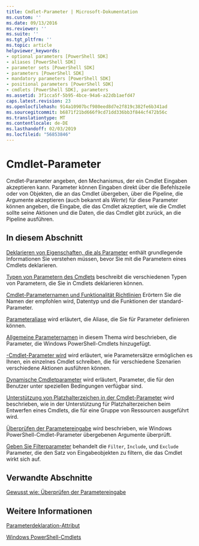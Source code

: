 ```yaml
---
title: Cmdlet-Parameter | Microsoft-Dokumentation
ms.custom: ''
ms.date: 09/13/2016
ms.reviewer: ''
ms.suite: ''
ms.tgt_pltfrm: ''
ms.topic: article
helpviewer_keywords:
- optional parameters [PowerShell SDK]
- aliases [PowerShell SDK]
- parameter sets [PowerShell SDK]
- parameters [PowerShell SDK]
- mandatory parameters [PowerShell SDK]
- positional parameters [PowerShell SDK]
- cmdlets [PowerShell SDK], parameters
ms.assetid: 3f1cca5f-5b95-4bce-94a6-a22db1aefd47
caps.latest.revision: 23
ms.openlocfilehash: 914a10907bcf980eed8d7e2f819c382fe6b341ad
ms.sourcegitcommit: b6871f21bd666f9cd71dd336bb3f844cf472b56c
ms.translationtype: MT
ms.contentlocale: de-DE
ms.lasthandoff: 02/03/2019
ms.locfileid: "56853846"
---
```

# <a name="cmdlet-parameters"></a>Cmdlet-Parameter

Cmdlet-Parameter angeben, den Mechanismus, der ein Cmdlet Eingaben akzeptieren kann. Parameter können Eingaben direkt über die Befehlszeile oder von Objekten, die an das Cmdlet übergeben, über die Pipeline, die Argumente akzeptieren (auch bekannt als *Werte*) für diese Parameter können angeben, die Eingabe, die das Cmdlet akzeptiert, wie die Cmdlet sollte seine Aktionen und die Daten, die das Cmdlet gibt zurück, an die Pipeline ausführen.

## <a name="in-this-section"></a>In diesem Abschnitt

[Deklarieren von Eigenschaften, die als Parameter](./declaring-properties-as-parameters.md) enthält grundlegende Informationen Sie verstehen müssen, bevor Sie mit die Parametern eines Cmdlets deklarieren.

[Typen von Parametern des Cmdlets](./types-of-cmdlet-parameters.md) beschreibt die verschiedenen Typen von Parametern, die Sie in Cmdlets deklarieren können.

[Cmdlet-Parameternamen und Funktionalität Richtlinien](./standard-cmdlet-parameter-names-and-types.md) Erörtern Sie die Namen der empfohlen wird, Datentyp und die Funktionen der standard-Parameter.

[Parameteraliase](./parameter-aliases.md) wird erläutert, die Aliase, die Sie für Parameter definieren können.

[Allgemeine Parameternamen](./common-parameter-names.md) in diesem Thema wird beschrieben, die Parameter, die Windows PowerShell-Cmdlets hinzugefügt.

[-Cmdlet-Parameter wird](./cmdlet-parameter-sets.md) wird erläutert, wie Parametersätze ermöglichen es Ihnen, ein einzelnes Cmdlet schreiben, die für verschiedene Szenarien verschiedene Aktionen ausführen können.

[Dynamische Cmdletparameter](./cmdlet-dynamic-parameters.md) wird erläutert, Parameter, die für den Benutzer unter speziellen Bedingungen verfügbar sind.

[Unterstützung von Platzhalterzeichen in der Cmdlet-Parameter](./supporting-wildcard-characters-in-cmdlet-parameters.md) wird beschrieben, wie in der Unterstützung für Platzhalterzeichen beim Entwerfen eines Cmdlets, die für eine Gruppe von Ressourcen ausgeführt wird.

[Überprüfen der Parametereingabe](./validating-parameter-input.md) wird beschrieben, wie Windows PowerShell-Cmdlet-Parameter übergebenen Argumente überprüft.

[Geben Sie Filterparameter](./input-filter-parameters.md) behandelt die `Filter`, `Include`, und `Exclude` Parameter, die den Satz von Eingabeobjekten zu filtern, die das Cmdlet wirkt sich auf.

## <a name="related-sections"></a>Verwandte Abschnitte

[Gewusst wie: Überprüfen der Parametereingabe](./how-to-validate-parameter-input.md)

## <a name="see-also"></a>Weitere Informationen

[Parameterdeklaration-Attribut](./parameter-attribute-declaration.md)

[Windows PowerShell-Cmdlets](./cmdlet-overview.md)
